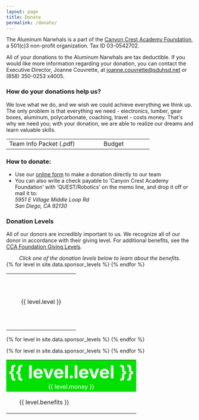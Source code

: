 ```yaml
---
layout: page
title: Donate
permalink: /donate/
---
```


The Aluminum Narwhals is a part of the [Canyon Crest Academy Foundation](http://canyoncrestfoundation.org/), a 501(c)3 non-profit organization. Tax ID 03-0542702.

All of your donations to the Aluminum Narwhals are tax deductible. If you would like more information regarding your donation, you can contact the Executive Director, Joanne Couvrette, at [joanne.couvrette@sduhsd.net](mailto:joanne.couvrette@sduhsd.net) or (858) 350-0253 x4005.

### How do your donations help us?
We love what we do, and we wish we could achieve everything we think up. The only problem is that everything we need - electronics, lumber, gear boxes, aluminum, polycarbonate, coaching, travel - costs money. That's why we need you; with your donation, we are able to realize our dreams and learn valuable skills.

<table width="100%" cellpadding="5px">
	<tr>
		<td width="50%">
			<div class="newbutton hoverAnimate" style="text-align: center;" onClick="javascript:location.href='/assets/team-info/TeamInfoPacket.pdf'">
				Team Info Packet (.pdf)
			</div>
		</td>
		<td width="50%">
			<div class="newbutton hoverAnimate" style="text-align: center;" onClick="javascript:location.href='/about/budget/'">
				Budget
			</div>
		</td>
	</tr>
</table>


### How to donate:
+ Use our [online form](http://weblink.donorperfect.com/QuestRobotics) to make a donation directly to our team
+ You can also write a check payable to ‘Canyon Crest Academy Foundation’ with ‘QUEST/Robotics’ on the memo line, and drop it off or mail it to:  
  *5951 E Village Middle Loop Rd  
	San Diego, CA 92130*

### Donation Levels
All of our donors are incredibly important to us. We recognize all of our donor in accordance with their giving level.
For additional benefits, see the [CCA Foundation Giving Levels](http://www.canyoncrestfoundation.org/recognition/giving-levels-and-donor-premiums).


<script>
function toggle(level) {
	var elements = document.getElementsByClassName("circle");

	$(document.getElementById("Title")).removeClass('expanded');
	$(document.getElementById("Platinum")).removeClass('expanded');
	$(document.getElementById("Gold")).removeClass('expanded');
	$(document.getElementById("Silver")).removeClass('expanded');
	$(document.getElementById("Bronze")).removeClass('expanded');
	$(document.getElementById(level)).addClass('expanded');

	$(document.getElementById("Titleinfo")).css('display', "none");
	$(document.getElementById("Platinuminfo")).css('display', "none");
	$(document.getElementById("Goldinfo")).css('display', "none");
	$(document.getElementById("Silverinfo")).css('display', "none");
	$(document.getElementById("Bronzeinfo")).css('display', "none");
	$(document.getElementById(level + "info")).css('display', "table");
}

$( document ).ready(function() {
	toggle("Title");
});
</script>

<div class="levels">
<div style="text-align: center;"><i>Click one of the donation levels below to learn about the benefits.</i></div>
<table width="100%" border="0" cellpadding="10" cellspacing="0">
	<tr>
	{% for level in site.data.sponsor_levels %}
	    <td width="172px" height="152px" align="center" class="circle hoverAnimate" id="{{ level.level }}" style="background: {{ level.color }};" onClick='toggle("{{ level.level }}")'>
				<div>
					{{ level.level }}
				</div>
	    </td>
	{% endfor %}
	</tr>
</table>

{% for level in site.data.sponsor_levels %}
	<table id="{{ level.level }}info" style="display: none;" width="100%" border="0" cellpadding="10" cellspacing="0">
		<tr>
			<td style="width: 250px;" bgcolor="{{ level.color }}" align="center">
				<b><font color="white" size="40px">{{ level.level }}</font></b>
				<br>
				<font color="white">{{ level.money }}</font>
			</td>
			<td>
				<ul>
					 {{ level.benefits }}
				</ul>
			</td>
		</tr>
	</table>
{% endfor %}
</div>

<table class="mobilelevels" width="100%" border="0" cellpadding="10" cellspacing="0">
	{% for level in site.data.sponsor_levels %}
  	<tr>
    	<td bgcolor="{{ level.color }}" align="center">
      	<b><font color="white" size="40px">{{ level.level }}</font></b>
      	<br>
      	<font color="white">{{ level.money }}</font>
    	</td>
		</tr>
		<tr>
    	<td>
      	<ul>
         	{{ level.benefits }}
      	</ul>
    	</td>
  	</tr>
	{% endfor %}
</table>
